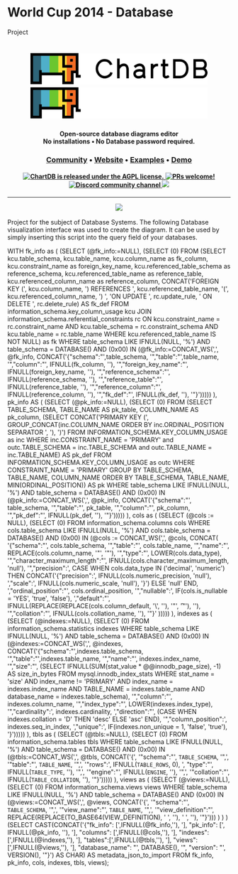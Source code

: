 # World Cup 2014 - Database
Project
<h1 align="center">
  <a href="https://chartdb.io#gh-light-mode-only">
    <img src="https://github.com/chartdb/chartdb/blob/main/src/assets/logo-light.png" width="400" height="70" alt="ChartDB">
  </a>
  <a href="https://chartdb.io##gh-dark-mode-only">
    <img src="https://github.com/chartdb/chartdb/blob/main/src/assets/logo-dark.png" width="400" height="70" alt="ChartDB">
  </a>
  <br>
</h1>

<p align="center">
  <b>Open-source database diagrams editor</b> <br />
  <b>No installations • No Database password required.</b> <br />
</p>

<h3 align="center">
  <a href="https://discord.gg/QeFwyWSKwC">Community</a>  &bull;
  <a href="https://www.chartdb.io?ref=github_readme">Website</a>  &bull;
  <a href="https://chartdb.io/templates?ref=github_readme">Examples</a>  &bull;
  <a href="https://app.chartdb.io?ref=github_readme">Demo</a>
</h3>

<h4 align="center">
  <a href="https://github.com/chartdb/chartdb?tab=AGPL-3.0-1-ov-file#readme">
    <img src="https://img.shields.io/github/license/chartdb/chartdb?color=blue" alt="ChartDB is released under the AGPL license." />
  </a>
  <a href="https://github.com/chartdb/chartdb/blob/main/CONTRIBUTING.md">
    <img src="https://img.shields.io/badge/PRs-Welcome-brightgreen" alt="PRs welcome!" />
  </a>
  <a href="https://discord.gg/QeFwyWSKwC">
    <img src="https://img.shields.io/discord/1277047413705670678?color=5865F2&label=Discord&logo=discord&logoColor=white" alt="Discord community channel" />
  </a>
  <a href="https://x.com/chartdb_io">
    <img src="https://img.shields.io/twitter/follow/ChartDB?style=social"/>
  </a>

</h4>

---

<p align="center">
  <img width='700px' src="./public/chartdb.png">
</p>

Project for the subject of Database Systems.
The following Database visualization interface was used to create the diagram.
It can be used by simply inserting this script into the query field of your databases.

WITH fk_info as (
(SELECT (@fk_info:=NULL),
    (SELECT (0)
    FROM (SELECT kcu.table_schema,
        kcu.table_name,
        kcu.column_name as fk_column,
        kcu.constraint_name as foreign_key_name,
        kcu.referenced_table_schema as reference_schema,
        kcu.referenced_table_name as reference_table,
        kcu.referenced_column_name as reference_column,
        CONCAT('FOREIGN KEY (', kcu.column_name, ') REFERENCES ',
            kcu.referenced_table_name, '(', kcu.referenced_column_name, ') ',
            'ON UPDATE ', rc.update_rule,
            ' ON DELETE ', rc.delete_rule) AS fk_def
    FROM
        information_schema.key_column_usage kcu
    JOIN
        information_schema.referential_constraints rc
        ON kcu.constraint_name = rc.constraint_name
            AND kcu.table_schema = rc.constraint_schema
        AND kcu.table_name = rc.table_name
    WHERE
        kcu.referenced_table_name IS NOT NULL) as fk
    WHERE table_schema LIKE IFNULL(NULL, '%')
        AND table_schema = DATABASE()
        AND (0x00) IN (@fk_info:=CONCAT_WS(',', @fk_info, CONCAT('{"schema":"',table_schema,
                                    '","table":"',table_name,
                                    '","column":"', IFNULL(fk_column, ''),
                                                '","foreign_key_name":"', IFNULL(foreign_key_name, ''),
                                                '","reference_schema":"', IFNULL(reference_schema, ''),
                                                '","reference_table":"', IFNULL(reference_table, ''),
                                                '","reference_column":"', IFNULL(reference_column, ''),
                                                '","fk_def":"', IFNULL(fk_def, ''),
                                    '"}')))))
), pk_info AS (
    (SELECT (@pk_info:=NULL),
              (SELECT (0)
               FROM (SELECT TABLE_SCHEMA,
                            TABLE_NAME AS pk_table,
                            COLUMN_NAME AS pk_column,
                            (SELECT CONCAT('PRIMARY KEY (', GROUP_CONCAT(inc.COLUMN_NAME ORDER BY inc.ORDINAL_POSITION SEPARATOR ', '), ')')
                               FROM INFORMATION_SCHEMA.KEY_COLUMN_USAGE as inc
                               WHERE inc.CONSTRAINT_NAME = 'PRIMARY' and
                                     outc.TABLE_SCHEMA = inc.TABLE_SCHEMA and
                             		 outc.TABLE_NAME = inc.TABLE_NAME) AS pk_def
                       FROM INFORMATION_SCHEMA.KEY_COLUMN_USAGE as outc
                       WHERE CONSTRAINT_NAME = 'PRIMARY'
                       GROUP BY TABLE_SCHEMA, TABLE_NAME, COLUMN_NAME
                       ORDER BY TABLE_SCHEMA, TABLE_NAME, MIN(ORDINAL_POSITION)) AS pk
               WHERE table_schema LIKE IFNULL(NULL, '%')
               AND table_schema = DATABASE()
               AND (0x00) IN (@pk_info:=CONCAT_WS(',', @pk_info, CONCAT('{"schema":"', table_schema,
                                                                        '","table":"', pk_table,
                                                                        '","column":"', pk_column,
                                                                        '","pk_def":"', IFNULL(pk_def, ''),
                                                                        '"}')))))
), cols as
(
  (SELECT (@cols := NULL),
        (SELECT (0)
         FROM information_schema.columns cols
         WHERE cols.table_schema LIKE IFNULL(NULL, '%')
           AND cols.table_schema = DATABASE()
           AND (0x00) IN (@cols := CONCAT_WS(',', @cols, CONCAT(
                '{"schema":"', cols.table_schema,
                '","table":"', cols.table_name,
                '","name":"', REPLACE(cols.column_name, '"', '\"'),
                '","type":"', LOWER(cols.data_type),
                '","character_maximum_length":"', IFNULL(cols.character_maximum_length, 'null'),
                '","precision":',
                    CASE
                        WHEN cols.data_type IN ('decimal', 'numeric')
                        THEN CONCAT('{"precision":', IFNULL(cols.numeric_precision, 'null'),
                                    ',"scale":', IFNULL(cols.numeric_scale, 'null'), '}')
                        ELSE 'null'
                    END,
                ',"ordinal_position":"', cols.ordinal_position,
                '","nullable":', IF(cols.is_nullable = 'YES', 'true', 'false'),
                ',"default":"', IFNULL(REPLACE(REPLACE(cols.column_default, '\\', ''), '"', 'ֿֿֿ\"'), ''),
                '","collation":"', IFNULL(cols.collation_name, ''), '"}'
            )))))
), indexes as (
  (SELECT (@indexes:=NULL),
                (SELECT (0)
                 FROM information_schema.statistics indexes
                 WHERE table_schema LIKE IFNULL(NULL, '%')
                     AND table_schema = DATABASE()
                     AND (0x00) IN  (@indexes:=CONCAT_WS(',', @indexes, CONCAT('{"schema":"',indexes.table_schema,
                                         '","table":"',indexes.table_name,
                                         '","name":"', indexes.index_name,
                                         '","size":"',
                                                                      (SELECT IFNULL(SUM(stat_value * @@innodb_page_size), -1) AS size_in_bytes
                                                                       FROM mysql.innodb_index_stats
                                                                       WHERE stat_name = 'size'
                                                                           AND index_name != 'PRIMARY'
                                                                           AND index_name = indexes.index_name
                                                                           AND TABLE_NAME = indexes.table_name
                                                                           AND database_name = indexes.table_schema),
                                                                  '","column":"', indexes.column_name,
                                                      '","index_type":"', LOWER(indexes.index_type),
                                                      '","cardinality":', indexes.cardinality,
                                                      ',"direction":"', (CASE WHEN indexes.collation = 'D' THEN 'desc' ELSE 'asc' END),
                                                      '","column_position":', indexes.seq_in_index,
                                                      ',"unique":', IF(indexes.non_unique = 1, 'false', 'true'), '}')))))
), tbls as
(
  (SELECT (@tbls:=NULL),
              (SELECT (0)
               FROM information_schema.tables tbls
               WHERE table_schema LIKE IFNULL(NULL, '%')
                   AND table_schema = DATABASE()
                   AND (0x00) IN (@tbls:=CONCAT_WS(',', @tbls, CONCAT('{', '"schema":"', `TABLE_SCHEMA`, '",',
                                               '"table":"', `TABLE_NAME`, '",',
                                             '"rows":', IFNULL(`TABLE_ROWS`, 0),
                                             ', "type":"', IFNULL(`TABLE_TYPE`, ''), '",',
                                             '"engine":"', IFNULL(`ENGINE`, ''), '",',
                                             '"collation":"', IFNULL(`TABLE_COLLATION`, ''), '"}')))))
), views as (
(SELECT (@views:=NULL),
              (SELECT (0)
               FROM information_schema.views views
               WHERE table_schema LIKE IFNULL(NULL, '%')
                   AND table_schema = DATABASE()
                   AND (0x00) IN (@views:=CONCAT_WS(',', @views, CONCAT('{', '"schema":"', `TABLE_SCHEMA`, '",',
                                                   '"view_name":"', `TABLE_NAME`, '",',
                                                   '"view_definition":"', REPLACE(REPLACE(TO_BASE64(VIEW_DEFINITION), ' ', ''), '
', ''), '"}'))) ) )
)
(SELECT CAST(CONCAT('{"fk_info": [',IFNULL(@fk_info,''),
                '], "pk_info": [', IFNULL(@pk_info, ''),
            '], "columns": [',IFNULL(@cols,''),
            '], "indexes": [',IFNULL(@indexes,''),
            '], "tables":[',IFNULL(@tbls,''),
            '], "views":[',IFNULL(@views,''),
            '], "database_name": "', DATABASE(),
            '", "version": "', VERSION(), '"}') AS CHAR) AS metadata_json_to_import
 FROM fk_info, pk_info, cols, indexes, tbls, views);

